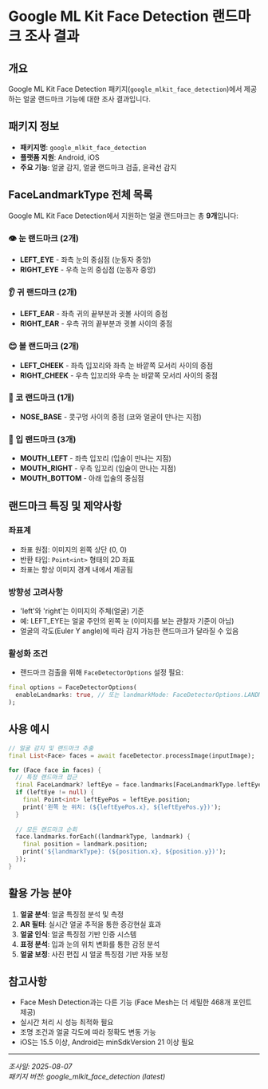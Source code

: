 # Google ML Kit Face Detection 랜드마크 조사 결과

## 개요

Google ML Kit Face Detection 패키지(`google_mlkit_face_detection`)에서 제공하는 얼굴 랜드마크 기능에 대한 조사 결과입니다.

## 패키지 정보

- **패키지명**: `google_mlkit_face_detection`
- **플랫폼 지원**: Android, iOS
- **주요 기능**: 얼굴 감지, 얼굴 랜드마크 검출, 윤곽선 감지

## FaceLandmarkType 전체 목록

Google ML Kit Face Detection에서 지원하는 얼굴 랜드마크는 총 **9개**입니다:

### 👁️ 눈 랜드마크 (2개)
- **LEFT_EYE** - 좌측 눈의 중심점 (눈동자 중앙)
- **RIGHT_EYE** - 우측 눈의 중심점 (눈동자 중앙)

### 👂 귀 랜드마크 (2개)
- **LEFT_EAR** - 좌측 귀의 끝부분과 귓볼 사이의 중점
- **RIGHT_EAR** - 우측 귀의 끝부분과 귓볼 사이의 중점

### 😊 볼 랜드마크 (2개)
- **LEFT_CHEEK** - 좌측 입꼬리와 좌측 눈 바깥쪽 모서리 사이의 중점
- **RIGHT_CHEEK** - 우측 입꼬리와 우측 눈 바깥쪽 모서리 사이의 중점

### 👃 코 랜드마크 (1개)
- **NOSE_BASE** - 콧구멍 사이의 중점 (코와 얼굴이 만나는 지점)

### 👄 입 랜드마크 (3개)
- **MOUTH_LEFT** - 좌측 입꼬리 (입술이 만나는 지점)
- **MOUTH_RIGHT** - 우측 입꼬리 (입술이 만나는 지점)
- **MOUTH_BOTTOM** - 아래 입술의 중심점

## 랜드마크 특징 및 제약사항

### 좌표계
- 좌표 원점: 이미지의 왼쪽 상단 (0, 0)
- 반환 타입: `Point<int>` 형태의 2D 좌표
- 좌표는 항상 이미지 경계 내에서 제공됨

### 방향성 고려사항
- 'left'와 'right'는 이미지의 주체(얼굴) 기준
- 예: LEFT_EYE는 얼굴 주인의 왼쪽 눈 (이미지를 보는 관찰자 기준이 아님)
- 얼굴의 각도(Euler Y angle)에 따라 감지 가능한 랜드마크가 달라질 수 있음

### 활성화 조건
- 랜드마크 검출을 위해 `FaceDetectorOptions` 설정 필요:
```dart
final options = FaceDetectorOptions(
  enableLandmarks: true, // 또는 landmarkMode: FaceDetectorOptions.LANDMARK_MODE_ALL
);
```

## 사용 예시

```dart
// 얼굴 감지 및 랜드마크 추출
final List<Face> faces = await faceDetector.processImage(inputImage);

for (Face face in faces) {
  // 특정 랜드마크 접근
  final FaceLandmark? leftEye = face.landmarks[FaceLandmarkType.leftEye];
  if (leftEye != null) {
    final Point<int> leftEyePos = leftEye.position;
    print('왼쪽 눈 위치: (${leftEyePos.x}, ${leftEyePos.y})');
  }
  
  // 모든 랜드마크 순회
  face.landmarks.forEach((landmarkType, landmark) {
    final position = landmark.position;
    print('${landmarkType}: (${position.x}, ${position.y})');
  });
}
```

## 활용 가능 분야

1. **얼굴 분석**: 얼굴 특징점 분석 및 측정
2. **AR 필터**: 실시간 얼굴 추적을 통한 증강현실 효과
3. **얼굴 인식**: 얼굴 특징점 기반 인증 시스템
4. **표정 분석**: 입과 눈의 위치 변화를 통한 감정 분석
5. **얼굴 보정**: 사진 편집 시 얼굴 특징점 기반 자동 보정

## 참고사항

- Face Mesh Detection과는 다른 기능 (Face Mesh는 더 세밀한 468개 포인트 제공)
- 실시간 처리 시 성능 최적화 필요
- 조명 조건과 얼굴 각도에 따라 정확도 변동 가능
- iOS는 15.5 이상, Android는 minSdkVersion 21 이상 필요

---

*조사일: 2025-08-07*  
*패키지 버전: google_mlkit_face_detection (latest)*